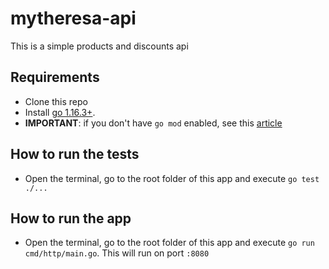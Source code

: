# mytheresa-api

This is a simple products and discounts api


## Requirements
- Clone this repo
- Install [go 1.16.3+](https://golang.org/doc/install).
- **IMPORTANT**: if you don't have ```go mod``` enabled, see this [article](https://lets-go.alexedwards.net/sample/02.02-project-setup-and-enabling-modules.html)

## How to run the tests
- Open the terminal, go to the root folder of this app and execute ```go test ./...```

## How to run the app
- Open the terminal, go to the root folder of this app and execute ```go run cmd/http/main.go```. This will run on port ```:8080```
